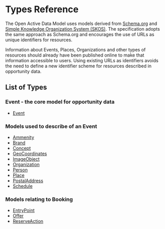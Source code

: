 # Types Reference

The Open Active Data Model uses models derived from [Schema.org](http://schema.org/) and [Simple Knowledge Organization System \(SKOS\)](https://www.w3.org/2004/02/skos/). The specification adopts the same approach as Schema.org and encourages the use of URLs as unique identifiers for resources.

Information about Events, Places, Organizations and other types of resources should already have been published online to make that information accessible to users. Using existing URLs as identifiers avoids the need to define a new identifier scheme for resources described in opportunity data.

## **List of Types**

### **Event - the core model for opportunity data**

* [Event](https://developer.openactive.io/models/event)

### **Models used to describe of an Event**

* [Ammenity](https://developer.openactive.io/models/ammenity)
* [Brand](https://developer.openactive.io/models/brand)
* [Concept](https://developer.openactive.io/models/concept)
* [GeoCoordinates](https://developer.openactive.io/models/geocoordinates)
* [ImageObject](https://developer.openactive.io/models/imageobject)
* [Organization](https://developer.openactive.io/models/organization)
* [Person](https://developer.openactive.io/models/person)
* [Place](https://developer.openactive.io/models/place)
* [PostalAddress](https://developer.openactive.io/models/postaladdress)
* [Schedule](https://developer.openactive.io/models/schedule)

### **Models relating to Booking**

* [EntryPoint](https://developer.openactive.io/models/entrypoint)
* [Offer](https://developer.openactive.io/models/offer)
* [ReserveAction](https://developer.openactive.io/models/reserveaction)

